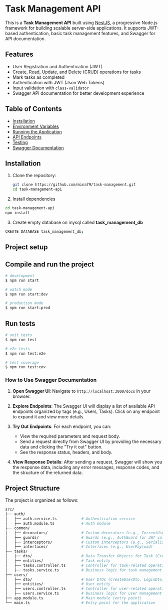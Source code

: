 # Task Management API

This is a **Task Management API** built using [NestJS](https://nestjs.com/), a progressive Node.js framework for building scalable server-side applications. It supports JWT-based authentication, basic task management features, and Swagger for API documentation.

## Features

- User Registration and Authentication (JWT)
- Create, Read, Update, and Delete (CRUD) operations for tasks
- Mark tasks as completed
- Authentication with JWT (Json Web Tokens)
- Input validation with `class-validator`
- Swagger API documentation for better development experience

## Table of Contents

- [Installation](#installation)
- [Environment Variables](#environment-variables)
- [Running the Application](#running-the-application)
- [API Endpoints](#api-endpoints)
- [Testing](#testing)
- [Swagger Documentation](#swagger-documentation)

## Installation

1. Clone the repository:

   ```bash
   git clone https://github.com/mina79/task-management.git
   cd task-management-api
   ```

2. Install dependencies

```bash
cd task-management-api
npm install
```

3. Create empty database on mysql called **task_management_db**

```bash
CREATE DATABASE task_management_db;
```

## Project setup

## Compile and run the project

```bash
# development
$ npm run start

# watch mode
$ npm run start:dev

# production mode
$ npm run start:prod
```

## Run tests

```bash
# unit tests
$ npm run test

# e2e tests
$ npm run test:e2e

# test coverage
$ npm run test:cov
```

### How to Use Swagger Documentation

1. **Open Swagger UI**: Navigate to `http://localhost:3000/docs` in your browser.

2. **Explore Endpoints**: The Swagger UI will display a list of available API endpoints organized by tags (e.g., Users, Tasks). Click on any endpoint to expand it and view more details.

3. **Try Out Endpoints**: For each endpoint, you can:

   - View the required parameters and request body.
   - Send a request directly from Swagger UI by providing the necessary data and clicking the "Try it out" button.
   - See the response status, headers, and body.

4. **View Response Details**: After sending a request, Swagger will show you the response data, including any error messages, response codes, and the structure of the returned data.

## Project Structure

The project is organized as follows:

```bash
src/
├── auth/
│   ├── auth.service.ts           # Authentication service
│   ├── auth.module.ts            # Auth module
├── common/
│   ├── decorators/               # Custom decorators (e.g., CurrentUser)
│   ├── guards/                   # Guards (e.g., AuthGuard for JWT validation)
│   ├── interceptors/             # Custom interceptors (e.g., SerializeInterceptor)
│   ├── interfaces/               # Interfaces (e.g., UserPayload)
├── tasks/
│   ├── dto/                      # Data Transfer Objects for Task (CreateTaskDto, UpdateTaskDto)
│   ├── entities/                 # Task entity
│   ├── tasks.controller.ts       # Controller for task-related operations
│   ├── tasks.service.ts          # Business logic for task management
├── users/
│   ├── dto/                      # User DTOs (CreateUserDto, LoginDto, etc.)
│   ├── entities/                 # User entity
│   ├── users.controller.ts       # Controller for user-related operations
│   ├── users.service.ts          # Business logic for user management
├── app.module.ts                 # Main module (entry point)
└── main.ts                       # Entry point for the application
```
